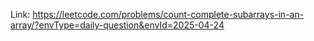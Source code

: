 Link: https://leetcode.com/problems/count-complete-subarrays-in-an-array/?envType=daily-question&envId=2025-04-24